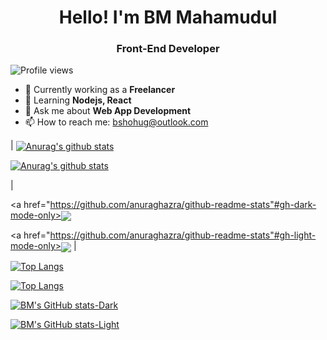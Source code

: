 <h1 align='center'> Hello! I'm BM Mahamudul </h1>
<h3 align='center'> Front-End Developer </h1>

![Profile views](https://gpvc.arturio.dev/bshohug)  


- 🔭 Currently working as a **Freelancer** 
- 🌱 Learning **Nodejs, React** 
- 💬 Ask me about **Web App Development** 
- 📫 How to reach me: bshohug@outlook.com 


| 
<a href="https://github.com/anuraghazra/github-readme-stats#gh-dark-mode-only"><img align="center" src="https://github-readme-stats.vercel.app/api?username=bshohug&show_icons=true&include_all_commits=true&theme=algolia&hide_border=true#gh-dark-mode-only" alt="Anurag's github stats" /></a> 

<a href="https://github.com/anuraghazra/github-readme-stats#gh-light-mode-only"><img align="center" src="https://github-readme-stats.vercel.app/api?username=bshohug&show_icons=true&include_all_commits=true&theme=default&hide_border=true#gh-light-mode-only" alt="Anurag's github stats" /></a> 

| 

<a href="https://github.com/anuraghazra/github-readme-stats"#gh-dark-mode-only><img align="center" src="https://github-readme-stats.vercel.app/api/top-langs/?username=anuraghazra&layout=compact&theme=algolia&hide_border=true#gh-dark-mode-only" /></a> 

<a href="https://github.com/anuraghazra/github-readme-stats"#gh-light-mode-only><img align="center" src="https://github-readme-stats.vercel.app/api/top-langs/?username=anuraghazra&layout=compact&theme=default&hide_border=true#gh-light-mode-only" /></a> |




[![Top Langs](https://github-readme-stats.vercel.app/api/top-langs/?username=bshohug&layout=compact&theme=algolia#gh-dark-mode-only)](https://github.com/anuraghazra/github-readme-stats#gh-dark-mode-only) 

[![Top Langs](https://github-readme-stats.vercel.app/api/top-langs/?username=bshohug&layout=compact&theme=default#gh-light-mode-only)](https://github.com/anuraghazra/github-readme-stats#gh-light-mode-only) 

[![BM's GitHub stats-Dark](https://github-readme-stats.vercel.app/api?username=bshohug&show_icons=true&theme=algolia#gh-dark-mode-only)](https://github.com/anuraghazra/github-readme-stats#gh-dark-mode-only) 

[![BM's GitHub stats-Light](https://github-readme-stats.vercel.app/api?username=bshohug&show_icons=true&theme=default#gh-light-mode-only)](https://github.com/anuraghazra/github-readme-stats#gh-light-mode-only)

